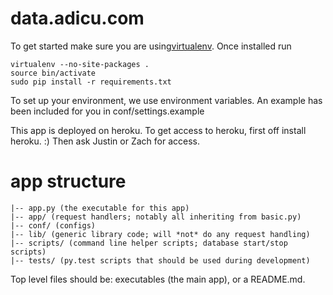 data.adicu.com
====================

To get started make sure you are using[virtualenv](http://www.virtualenv.org/en/1.9.X/#installation).
Once installed run

    virtualenv --no-site-packages .
    source bin/activate
    sudo pip install -r requirements.txt

To set up your environment, we use environment variables. An example has been
included for you in conf/settings.example

This app is deployed on heroku. To get access to heroku, first off install
heroku. :) Then ask Justin or Zach for access.

# app structure

    |-- app.py (the executable for this app)
    |-- app/ (request handlers; notably all inheriting from basic.py)
    |-- conf/ (configs)
    |-- lib/ (generic library code; will *not* do any request handling)
    |-- scripts/ (command line helper scripts; database start/stop scripts)
    |-- tests/ (py.test scripts that should be used during development)

Top level files should be: executables (the main app), or a README.md.
